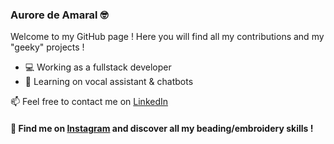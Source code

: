 ### Aurore de Amaral 🤓

Welcome to my GitHub page ! Here you will find all my contributions and my "geeky" projects !

- 💻 Working as a fullstack developer
- 🌱 Learning on vocal assistant & chatbots

📫 Feel free to contact me on [LinkedIn](https://www.linkedin.com/in/aurore-de-amaral/)

#### 🧵 Find me on [Instagram](https://www.instagram.com/aurore_perles/) and discover all my beading/embroidery skills !

<!--
**auroredea/auroredea** is a ✨ _special_ ✨ repository because its `README.md` (this file) appears on your GitHub profile.

Here are some ideas to get you started:

- 🔭 I’m currently working on ...
- 🌱 I’m currently learning ...
- 👯 I’m looking to collaborate on ...
- 🤔 I’m looking for help with ...
- 💬 Ask me about ...
- 📫 How to reach me: ...
- 😄 Pronouns: ...
- ⚡ Fun fact: ...
-->
